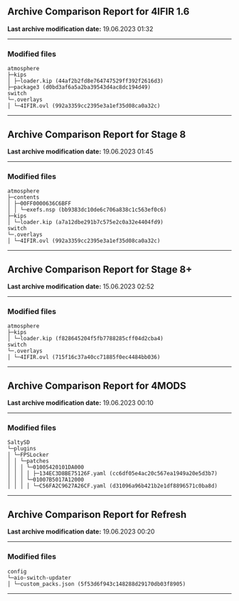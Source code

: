 <h2>Archive Comparison Report for <b>4IFIR 1.6</b></h2><b>Last archive modification date:</b> 19.06.2023 01:32<hr>

<h3>Modified files</h3>
<code>atmosphere
├─kips
│ ├─loader.kip (44af2b2fd8e764747529ff392f2616d3)
├─package3 (d0bd3af6a5a2ba39543d4ac8dc194d49)
switch
└─.overlays
│ └─4IFIR.ovl (992a3359cc2395e3a1ef35d08ca0a32c)
</code>
<hr>

<h2>Archive Comparison Report for <b>Stage 8</b></h2><b>Last archive modification date:</b> 19.06.2023 01:45<hr>

<h3>Modified files</h3>
<code>atmosphere
├─contents
│ ├─00FF0000636C6BFF
│ │ └─exefs.nsp (bb9383dc10de6c706a838c1c563ef0c6)
├─kips
│ └─loader.kip (a7a12dbe291b7c575e2c0a32e4404fd9)
switch
└─.overlays
│ └─4IFIR.ovl (992a3359cc2395e3a1ef35d08ca0a32c)
</code>
<hr>

<h2>Archive Comparison Report for <b>Stage 8+</b></h2><b>Last archive modification date:</b> 15.06.2023 02:52<hr>

<h3>Modified files</h3>
<code>atmosphere
├─kips
│ └─loader.kip (f828645204f5fb7788285cff04d2cba4)
switch
└─.overlays
│ └─4IFIR.ovl (715f16c37a40cc71885f0ec4484bb036)
</code>
<hr>

<h2>Archive Comparison Report for <b>4MODS</b></h2><b>Last archive modification date:</b> 19.06.2023 00:10<hr>

<h3>Modified files</h3>
<code>SaltySD
└─plugins
│ └─FPSLocker
│ │ └─patches
│ │ │ └─01005420101DA000
│ │ │ │ ├─134EC3D8BE75126F.yaml (cc6df05e4ac20c567ea1949a20e5d3b7)
│ │ │ └─01007B5017A12000
│ │ │ │ └─C56FA2C9627A26CF.yaml (d31096a96b421b2e1df8896571c0ba8d)
</code>
<hr>

<h2>Archive Comparison Report for <b>Refresh</b></h2><b>Last archive modification date:</b> 19.06.2023 00:20<hr>

<h3>Modified files</h3>
<code>config
└─aio-switch-updater
│ └─custom_packs.json (5f53d6f943c148288d29170db03f8905)
</code>
<hr>

